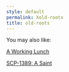 ```yaml
---
style: default
permalink: Xold-roots
title: old-roots
---
```

You may also like:

[A Working Lunch](http://scp-wiki.net/gdp2-a-working-lunch)

[SCP-1389: A Saint](http://scp-wiki.net/scp-1389)
